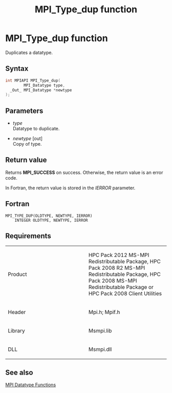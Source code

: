 ﻿---
title: MPI_Type_dup function
TOCTitle: MPI_Type_dup function
ms:assetid: 2e3f1d0b-5b14-4d14-b81d-c35a2793b7ea
ms:mtpsurl: https://msdn.microsoft.com/en-us/library/Dn520564(v=VS.85)
ms:contentKeyID: 59361035
ms.date: 03/28/2018
mtps_version: v=VS.85
f1_keywords:
- MPI_TYPE_DUP
- mpif/MPI_Type_dup
- mpi/MPI_TYPE_DUP
dev_langs:
- C++
- C
---

# MPI\_Type\_dup function

Duplicates a datatype.

## Syntax

``` c++
int MPIAPI MPI_Type_dup(
        MPI_Datatype type,
  _Out_ MPI_Datatype *newtype
);
```

## Parameters

  - *type*  
    Datatype to duplicate.

  - *newtype* \[out\]  
    Copy of type.

## Return value

Returns **MPI\_SUCCESS** on success. Otherwise, the return value is an error code.

In Fortran, the return value is stored in the *IERROR* parameter.

## Fortran

    MPI_TYPE_DUP(OLDTYPE, NEWTYPE, IERROR)
        INTEGER OLDTYPE, NEWTYPE, IERROR

## Requirements

<table>
<colgroup>
<col style="width: 50%" />
<col style="width: 50%" />
</colgroup>
<tbody>
<tr class="odd">
<td><p>Product</p></td>
<td><p>HPC Pack 2012 MS-MPI Redistributable Package, HPC Pack 2008 R2 MS-MPI Redistributable Package, HPC Pack 2008 MS-MPI Redistributable Package or HPC Pack 2008 Client Utilities</p></td>
</tr>
<tr class="even">
<td><p>Header</p></td>
<td>Mpi.h;
Mpif.h</td>
</tr>
<tr class="odd">
<td><p>Library</p></td>
<td>Msmpi.lib</td>
</tr>
<tr class="even">
<td><p>DLL</p></td>
<td>Msmpi.dll</td>
</tr>
</tbody>
</table>


## See also

[MPI Datatype Functions](mpi-datatype-functions.md)

